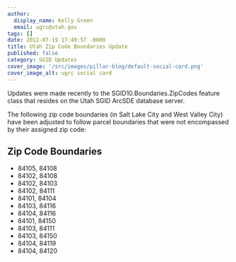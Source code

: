 ```yaml
---
author:
  display_name: Kelly Green
  email: ugrc@utah.gov
tags: []
date: 2012-07-19 17:49:57 -0600
title: Utah Zip Code Boundaries Update
published: false
category: SGID Updates
cover_image: '/src/images/pillar-blog/default-social-card.png'
cover_image_alt: ugrc social card
---
```


Updates were made recently to the SGID10.Boundaries.ZipCodes feature class that resides on the Utah SGID ArcSDE database server.

The following zip code boundaries (in Salt Lake City and West Valley City) have been adjusted to follow parcel boundaries that were not encompassed by their assigned zip code:

## Zip Code Boundaries

- 84105, 84108
- 84102, 84108
- 84102, 84103
- 84102, 84111
- 84101, 84104
- 84103, 84116
- 84104, 84116
- 84101, 84150
- 84103, 84111
- 84103, 84150
- 84104, 84119
- 84104, 84120
